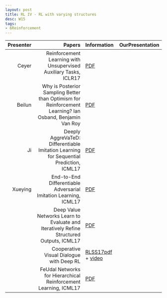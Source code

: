 ```yaml
---
layout: post
title: RL IV - RL with varying structures
desc: W15
tags:
- 6Reinforcement
---
```


| Presenter | Papers | Information| OurPresentation |
| -----: | ----------: | :----- | :----- |
| Ceyer | Reinforcement Learning with Unsupervised Auxiliary Tasks, ICLR17 | [PDF](https://arxiv.org/pdf/1611.05397.pdf) |
| Beilun  | Why is Posterior Sampling Better than Optimism for Reinforcement Learning? Ian Osband, Benjamin Van Roy | [PDF](https://arxiv.org/abs/1607.00215) |
| Ji | Deeply AggreVaTeD: Differentiable Imitation Learning for Sequential Prediction, ICML17 | [PDF](http://proceedings.mlr.press/v70/sun17d.html) |
| Xueying | End-to-End Differentiable Adversarial Imitation Learning, ICML17 | [PDF](http://proceedings.mlr.press/v70/baram17a.html) |
|  | Deep Value Networks Learn to Evaluate and Iteratively Refine Structured Outputs, ICML17 | [PDF](http://proceedings.mlr.press/v70/gygli17a.html) |
| | Cooperative Visual Dialogue with Deep RL | [RLSS17pdf](http://videolectures.net/site/normal_dl/tag=1137915/deeplearning2017_parikh_batra_deep_rl.pdf) + [video](http://videolectures.net/deeplearning2017_parikh_batra_deep_rl/)|
|  | FeUdal Networks for Hierarchical Reinforcement Learning, ICML17 | [PDF](https://arxiv.org/pdf/1703.01161.pdf) |
